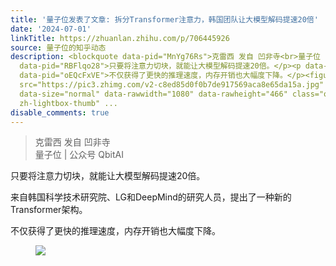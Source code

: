```yaml
---
title: '量子位发表了文章: 拆分Transformer注意力，韩国团队让大模型解码提速20倍'
date: '2024-07-01'
linkTitle: https://zhuanlan.zhihu.com/p/706445926
source: 量子位的知乎动态
description: <blockquote data-pid="MnYg76Rs">克雷西 发自 凹非寺<br>量子位 | 公众号 QbitAI</blockquote><p
  data-pid="RBFlqo28">只要将注意力切块，就能让大模型解码提速20倍。</p><p data-pid="4JAKPeU2">来自韩国科学技术研究院、LG和DeepMind的研究人员，提出了一种新的Transformer架构。</p><p
  data-pid="oEQcFxVE">不仅获得了更快的推理速度，内存开销也大幅度下降。</p><figure data-size="normal"><img
  src="https://pic3.zhimg.com/v2-c8ed85d0f0b7de917569aca8e65da15a.jpg" data-caption=""
  data-size="normal" data-rawwidth="1080" data-rawheight="466" class="origin_image
  zh-lightbox-thumb" ...
disable_comments: true
---
```

<blockquote data-pid="MnYg76Rs">克雷西 发自 凹非寺<br>量子位 | 公众号 QbitAI</blockquote><p data-pid="RBFlqo28">只要将注意力切块，就能让大模型解码提速20倍。</p><p data-pid="4JAKPeU2">来自韩国科学技术研究院、LG和DeepMind的研究人员，提出了一种新的Transformer架构。</p><p data-pid="oEQcFxVE">不仅获得了更快的推理速度，内存开销也大幅度下降。</p><figure data-size="normal"><img src="https://pic3.zhimg.com/v2-c8ed85d0f0b7de917569aca8e65da15a.jpg" data-caption="" data-size="normal" data-rawwidth="1080" data-rawheight="466" class="origin_image zh-lightbox-thumb" ...